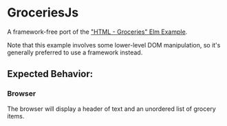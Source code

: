 # GroceriesJs

A framework-free port of the ["HTML - Groceries" Elm Example](https://elm-lang.org/examples/groceries).

Note that this example involves some lower-level DOM manipulation, so it's generally preferred to use a framework instead.

## Expected Behavior:

### Browser

The browser will display a header of text and an unordered list of grocery items.
